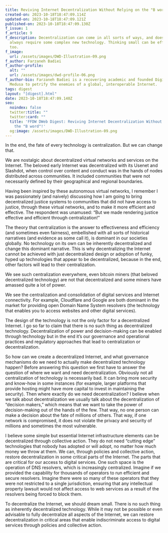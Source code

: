 ```yaml
---
title: Reviving Internet Decentralization Without Relying on the "B word"!
created-on: 2023-10-18T18:47:09.114Z
updated-on: 2023-10-18T18:47:09.121Z
published-on: 2023-10-18T18:47:09.130Z
f_issue: 1
f_article: 9
f_description: Decentralization can come in all sorts of ways, and doesn’t
  always require some complex new technology. Thinking small can be effective
  too.
f_image:
  url: /assets/images/DWD-Illustration-09.png
f_author: Farzaneh Badiei
f_author-profile:
  alt: ""
  url: /assets/images/dwd-profile-06.png
f_author-bio: Farzaneh Badiei is a recovering academic and founded Digital
  Medusa to petrify the enemies of a global, interoperable Internet.
tags: digest
layout: "[digest].html"
date: 2023-10-18T18:47:09.140Z
seo:
  noindex: false
  twitter:title: ""
  twitter:card: ""
  title: 'FFDW DWeb Digest: Reviving Internet Decentralization Without Relying on
    the "B word"!'
  og:image: /assets/images/DWD-Illustration-09.png
---
```

In the end, the fate of every technology is centralization. But we can change that. 



We are nostalgic about decentralized virtual networks and services on the Internet. The beloved early Internet was decentralized with its Usenet and Slashdot, when control over content and conduct was in the hands of nodes distributed across communities. It included communities that were not necessarily defined by their geographical and regional boundaries.  



Having been inspired by these autonomous virtual networks, I remember I was passionately (and naively) discussing how I am going to bring decentralized justice systems to communities that did not have access to justice, through these virtual networks, and to make it more efficient and effective. The respondent was unamused: “But we made rendering justice effective and efficient through centralization!” 



The theory that centralization is the answer to effectiveness and efficiency (and sometimes even fairness), embellished with all sorts of historical narratives (and evidence as some call it), is dominant in our societies globally. No technology on its own can be inherently decentralized and change this dominant narrative. This is why decentralizing the Internet cannot be achieved with just decentralized design or adoption of funky, hyped up technologies that appear to be decentralized, because in the end, other factors will lead to their centralization. 



We see such centralization everywhere, even bitcoin miners (that beloved decentralized technology) are not that decentralized and some miners have amassed quite a lot of power.

We see the centralization and consolidation of digital services and Internet connectivity. For example, Cloudflare and Google are both dominant in the market for providing open Domain Name System resolvers (the technology that enables you to access websites and other digital services). 



The design of the technology is not the only factor for a decentralized Internet. I go so far to claim that there is no such thing as decentralized technology. Decentralization of power and decision-making can be enabled through technology but in the end it’s our governance and operational practices and regulatory approaches that lead to centralization or decentralization. 



So how can we create a decentralized Internet, and what governance mechanisms do we need to actually make decentralized technology happen? Before answering this question we first have to answer the question of where we want and need decentralization. Obviously not all centralization of technology is necessarily bad. It can bring more security and know-how in some instances (for example, larger platforms that provide hosting might have more capital to invest in maintaining the security). Then where exactly do we need decentralization? I believe when we talk about decentralization we usually talk about the decentralization of “decision makers,” which means that we want to take the power of decision-making out of the hands of the few. That way, no one person can make a decision about the fate of millions of others. That way, if one network is compromised, it does not violate the privacy and security of millions and sometimes the most vulnerable.   



I believe some simple but essential Internet infrastructure elements can be decentralized through collective action. They do not need “cutting edge” technologies that nobody has adopted or will adopt, no matter how much money we throw at them. We can, through policies and collective action, restore decentralization in some critical parts of the Internet. The parts that are critical for our access to digital services. One such space is the operation of DNS resolvers, which is increasingly centralized. Imagine if we provided the capability for thousands of operators to run efficient and secure resolvers. Imagine there were so many of these operators that they were not restricted to a single jurisdiction, ensuring that any intellectual property lawsuit would not affect access to web services as a result of the resolvers being forced to block them.



To decentralize the Internet, we should dream small. There is no such thing as inherently decentralized technology. While it may not be possible or even advisable to fully decentralize all aspects of the Internet, we can restore decentralization in critical areas that enable indiscriminate access to digital services through policies and collective action.